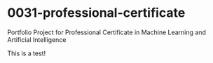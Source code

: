 # 0031-professional-certificate
Portfolio Project for Professional Certificate in Machine Learning and Artificial Intelligence

This is a test!